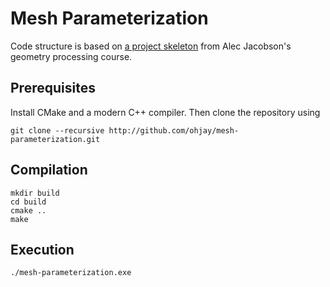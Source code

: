# Mesh Parameterization

Code structure is based on [a project skeleton](https://github.com/alecjacobson/geometry-processing-parameterization)
from Alec Jacobson's geometry processing course.

## Prerequisites
Install CMake and a modern C++ compiler. Then clone the repository using
```
git clone --recursive http://github.com/ohjay/mesh-parameterization.git
```

## Compilation
```
mkdir build
cd build
cmake ..
make
```

## Execution
```
./mesh-parameterization.exe
```
